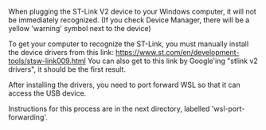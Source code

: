 When plugging the ST-Link V2 device to your Windows computer, it will not be immediately recognized. (If you check Device Manager, there will be a yellow 'warning' symbol next to the device)

To get your computer to recognize the ST-Link, you must manually install the device drivers from this link: https://www.st.com/en/development-tools/stsw-link009.html
You can also get to this link by Google'ing "stlink v2 drivers", it should be the first result.

After installing the drivers, you need to port forward WSL so that it can access the USB device.

Instructions for this process are in the next directory, labelled 'wsl-port-forwarding'.
